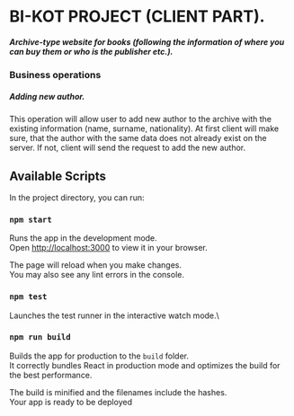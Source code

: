 # BI-KOT PROJECT (CLIENT PART).

##### *Archive-type website for books (following the information of where you can buy them or who is the publisher etc.).*

### Business operations

##### *Adding new author.*
This operation will allow user to add new author to the archive with the existing information (name, surname, nationality). At first client will make sure, that the author with the same data does not already exist on the server. If not, client will send the request to add the new author.

## Available Scripts

In the project directory, you can run:

### `npm start`

Runs the app in the development mode.\
Open [http://localhost:3000](http://localhost:3000) to view it in your browser.

The page will reload when you make changes.\
You may also see any lint errors in the console.

### `npm test`

Launches the test runner in the interactive watch mode.\

### `npm run build`

Builds the app for production to the `build` folder.\
It correctly bundles React in production mode and optimizes the build for the best performance.

The build is minified and the filenames include the hashes.\
Your app is ready to be deployed
